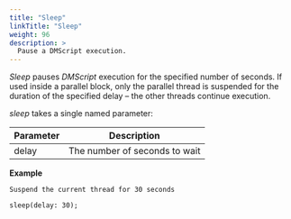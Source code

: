 ```yaml
---
title: "Sleep"
linkTitle: "Sleep"
weight: 96    
description: >
  Pause a DMScript execution.
---
```


_Sleep_ pauses _DMScript_ execution for the specified number of seconds. If used inside a parallel block, only the parallel thread is suspended for the duration of the specified delay – the other threads continue execution.

_sleep_ takes a single named parameter:

|Parameter| Description |
|---|---|
|delay |The number of seconds to wait|

**Example**
~~~
Suspend the current thread for 30 seconds

sleep(delay: 30);
~~~
